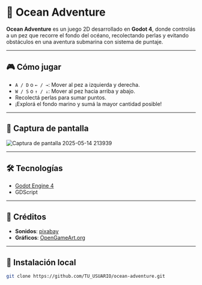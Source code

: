 # 🌊 Ocean Adventure

**Ocean Adventure** es un juego 2D desarrollado en **Godot 4**, donde controlás a un pez que recorre el fondo del océano, recolectando perlas y evitando obstáculos en una aventura submarina con sistema de puntaje.

---

## 🎮 Cómo jugar

* `A / D` o `← / →`: Mover al pez a izquierda y derecha.
*  `W / S` o `↑ / ↓`: Mover al pez hacia arriba y abajo.
* Recolectá perlas para sumar puntos.
* ¡Explorá el fondo marino y sumá la mayor cantidad posible!

---

## 📸 Captura de pantalla

![Captura de pantalla 2025-05-14 213939](https://github.com/user-attachments/assets/8c36c727-a9e7-4f23-adf8-de0c4d497d75)


---

## 🛠️ Tecnologías

* [Godot Engine 4](https://godotengine.org/)
* GDScript

---

## 🎵 Créditos

* **Sonidos**: [pixabay](https://pixabay.com/)
* **Gráficos**: [OpenGameArt.org](https://opengameart.org/)

---

## 📁 Instalación local

```bash
git clone https://github.com/TU_USUARIO/ocean-adventure.git
```
